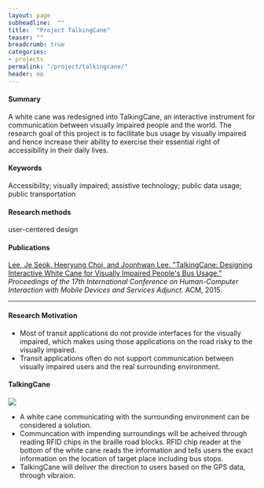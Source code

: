 ```yaml
---
layout: page
subheadline:  ""
title:  "Project TalkingCane"
teaser: ""
breadcrumb: true
categories:
- projects
permalink: "/project/talkingcane/"
header: no
---
```


<h4> Summary </h4>
A white cane was redesigned into TalkingCane, an interactive instrument for communication between visually impaired people and the world. The research goal of this project is to facilitate bus usage by visually impaired and hence increase their ability to exercise their essential right of accessibility in their daily lives.

<h4> Keywords </h4>
Accessibility; visually impaired; assistive technology; public data usage; public transportation

<h4> Research methods </h4>
user-centered design

<h4> Publications </h4>
<a href = "http://dl.acm.org/citation.cfm?id=2793686">
Lee, Je Seok, Heeryung Choi, and Joonhwan Lee. "TalkingCane: Designing Interactive White Cane for Visually Impaired People's Bus Usage." </a> <em>Proceedings of the 17th International Conference on Human-Computer Interaction with Mobile Devices and Services Adjunct.</em> ACM, 2015.


<hr>


<h4> Research Motivation </h4>
<ul>
    <li> Most of transit applications do not provide interfaces for the visually impaired, which makes using those applications on the road risky to the visually impaired.
    </li>
<li> Transit applications often do not support communication between visually impaired users and the real surrounding environment.
    </li> 
</ul>

<h4> TalkingCane </h4>
<img src = "http://heeryung.github.com/images/mobilehci-302x182.png">
<ul>
    <li> A white cane communicating with the surrounding environment can be considered a solution.
    </li>
    <li> Communcation with impending surroundings will be acheived through reading RFID chips in the braille road blocks. RFID chip reader at the bottom of the white cane reads the information and tells users the exact information on the location of target place including bus stops. 
    </li>
    <li> TalkingCane will deliver the direction to users based on the GPS data, through vibraion. 
    </li>
</ul>




